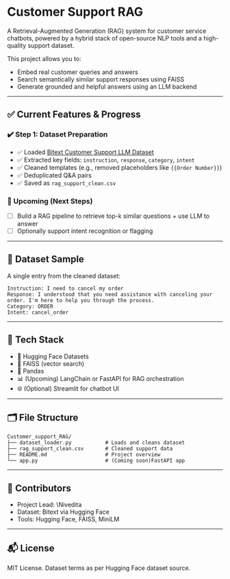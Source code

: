 # Customer Support RAG

A Retrieval-Augmented Generation (RAG) system for customer service chatbots, powered by a hybrid stack of open-source NLP tools and a high-quality support dataset.

This project allows you to:

* Embed real customer queries and answers
* Search semantically similar support responses using FAISS
* Generate grounded and helpful answers using an LLM backend

---

## ✅ Current Features & Progress

### ✔️ Step 1: Dataset Preparation

* ✅ Loaded [Bitext Customer Support LLM Dataset](https://huggingface.co/datasets/bitext/Bitext-customer-support-llm-chatbot-training-dataset)
* ✅ Extracted key fields: `instruction`, `response`, `category`, `intent`
* ✅ Cleaned templates (e.g., removed placeholders like `{{Order Number}}`)
* ✅ Deduplicated Q\&A pairs
* ✅ Saved as `rag_support_clean.csv`

### 🚧 Upcoming (Next Steps)

* [ ] Build a RAG pipeline to retrieve top-k similar questions + use LLM to answer
* [ ] Optionally support intent recognition or flagging

---

## 🧪 Dataset Sample

A single entry from the cleaned dataset:

```
Instruction: I need to cancel my order
Response: I understood that you need assistance with canceling your order. I'm here to help you through the process.
Category: ORDER
Intent: cancel_order
```

---

## 🧰 Tech Stack

* 🤗 Hugging Face Datasets
* 🧭 FAISS (vector search)
* 🧪 Pandas
* 📊 (Upcoming) LangChain or FastAPI for RAG orchestration
* 🌐 (Optional) Streamlit for chatbot UI

---

## 🗂 File Structure

```
Customer_support_RAG/
├── dataset_loader.py           # Loads and cleans dataset
├── rag_support_clean.csv       # Cleaned support data
├── README.md                   # Project overview
└── app.py                      # (Coming soon)FastAPI app
```

---

## 🤖 Contributors

* Project Lead: \Nivedita
* Dataset: Bitext via Hugging Face
* Tools: Hugging Face, FAISS, MiniLM

---

## 📬 License

MIT License. Dataset terms as per Hugging Face dataset source.

